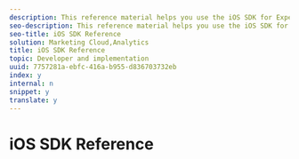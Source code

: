 ```yaml
---
description: This reference material helps you use the iOS SDK for Experience Cloud Solutions.
seo-description: This reference material helps you use the iOS SDK for Experience Cloud Solutions.
seo-title: iOS SDK Reference
solution: Marketing Cloud,Analytics
title: iOS SDK Reference
topic: Developer and implementation
uuid: 7757281a-ebfc-416a-b955-d836703732eb
index: y
internal: n
snippet: y
translate: y
---
```


# iOS SDK Reference

